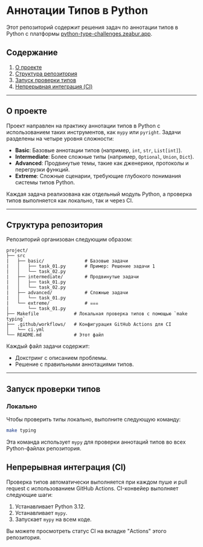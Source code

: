 # Аннотации Типов в Python

Этот репозиторий содержит решения задач по аннотации типов в Python с платформы [python-type-challenges.zeabur.app](https://python-type-challenges.zeabur.app). 

## Содержание
1. [О проекте](#о-проекте)
2. [Структура репозитория](#структура-репозитория)
3. [Запуск проверки типов](#запуск-проверки-типов)
4. [Непрерывная интеграция (CI)](#непрерывная-интеграция-ci)

---

## О проекте

Проект направлен на практику аннотации типов в Python с использованием таких инструментов, как `mypy` или `pyright`. Задачи разделены на четыре уровня сложности:
- **Basic**: Базовые аннотации типов (например, `int`, `str`, `List[int]`).
- **Intermediate**: Более сложные типы (например, `Optional`, `Union`, `Dict`).
- **Advanced**: Продвинутые темы, такие как дженерики, протоколы и перегрузки функций.
- **Extreme**: Сложные сценарии, требующие глубокого понимания системы типов Python.

Каждая задача реализована как отдельный модуль Python, а проверка типов выполняется как локально, так и через CI.

---

## Структура репозитория

Репозиторий организован следующим образом:

```
project/
├── src
|   ├── basic/               # Базовые задачи
|   │   ├── task_01.py       # Пример: Решение задачи 1
|   │   └── task_02.py
|   ├── intermediate/        # Продвинутые задачи
|   │   ├── task_01.py
|   │   └── task_02.py
|   ├── advanced/            # Сложные задачи
|   │   └── task_01.py
|   └── extreme/             # ☠️☠️☠️
|       └── task_01.py       
├── Makefile             # Локальная проверка типов с помощью `make typing`
├── .github/workflows/   # Конфигурация GitHub Actions для CI
│   └── ci.yml
└── README.md            # Этот файл
```

Каждый файл задачи содержит:
- Докстринг с описанием проблемы.
- Решение с правильными аннотациями типов.

---

## Запуск проверки типов

### Локально
Чтобы проверить типы локально, выполните следующую команду:

```bash
make typing
```

Эта команда использует `mypy` для проверки аннотаций типов во всех Python-файлах репозитория.

## Непрерывная интеграция (CI)

Проверка типов автоматически выполняется при каждом пуше и pull request с использованием GitHub Actions. CI-конвейер выполняет следующие шаги:
1. Устанавливает Python 3.12.
2. Устанавливает `mypy`.
3. Запускает `mypy` на всем коде.

Вы можете просмотреть статус CI на вкладке "Actions" этого репозитория.

